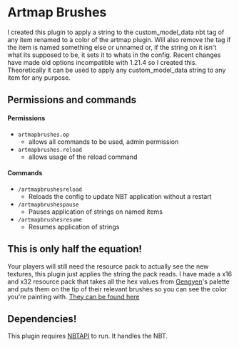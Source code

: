 # Artmap Brushes
I created this plugin to apply a string to the custom_model_data nbt tag of any item renamed to a color of the artmap plugin. Will also remove the tag if the item is named something else or unnamed or, if the string on it isn't what its supposed to be, it sets it to whats in the config. Recent changes have made old options incompatible with 1.21.4 so I created this. Theoretically it can be used to apply any custom_model_data string to any item for any purpose. 
## Permissions and commands
#### Permissions
- `artmapbrushes.op`
    - allows all commands to be used, admin permission
- `artmapbrushes.reload`
    - allows usage of the reload command

#### Commands
- `/artmapbrushesreload`
    - Reloads the config to update NBT application without a restart
- `/artmapbrushespause`
    - Pauses application of strings on named items
- `/artmapbrushesresume`
    - Resumes application of strings

## This is only half the equation!
Your players will still need the resource pack to actually see the new textures, this plugin just applies the string the pack reads. I have made a x16 and x32 resource pack that takes all the hex values from [Gengyen](https://lospec.com/palette-list/fupery-artmap-shades-minecraft-120)'s palette and puts them on the tip of their relevant brushes so you can see the color you're painting with. [They can be found here](https://dekatater.com/artmaps/packs.html)
## Dependencies!
This plugin requires [NBTAPI](https://modrinth.com/plugin/nbtapi) to run. It handles the NBT.
